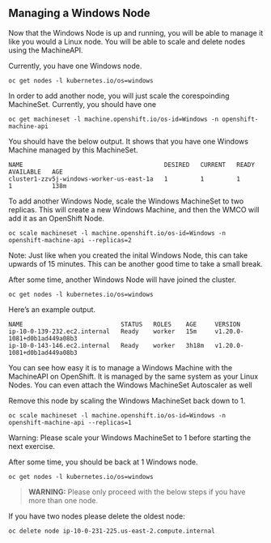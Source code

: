## Managing a Windows Node

Now that the Windows Node is up and running, you will be able to manage it like you would a Linux node. You will be able to scale and delete nodes using the MachineAPI.

Currently, you have one Windows node.

```shell
oc get nodes -l kubernetes.io/os=windows
```

In order to add another node, you will just scale the corespoinding MachineSet. Currently, you should have one

```shell
oc get machineset -l machine.openshift.io/os-id=Windows -n openshift-machine-api
```

You should have the below output. It shows that you have one Windows Machine managed by this MachineSet.

```shell
NAME                                       DESIRED   CURRENT   READY   AVAILABLE   AGE
cluster1-zzv5j-windows-worker-us-east-1a   1         1         1       1           138m
```

To add another Windows Node, scale the Windows MachineSet to two replicas. This will create a new Windows Machine, and then the WMCO will add it as an OpenShift Node.

```shell
oc scale machineset -l machine.openshift.io/os-id=Windows -n openshift-machine-api --replicas=2
```

Note: Just like when you created the inital Windows Node, this can take upwards of 15 minutes. This can be another good time to take a small break.

After some time, another Windows Node will have joined the cluster.

```shell
oc get nodes -l kubernetes.io/os=windows
```

Here’s an example output.

```shell
NAME                           STATUS   ROLES    AGE     VERSION
ip-10-0-139-232.ec2.internal   Ready    worker   15m     v1.20.0-1081+d0b1ad449a08b3
ip-10-0-143-146.ec2.internal   Ready    worker   3h18m   v1.20.0-1081+d0b1ad449a08b3
```

You can see how easy it is to manage a Windows Machine with the MachineAPI on OpenShift. It is managed by the same system as your Linux Nodes. You can even attach the Windows MachineSet Autoscaler as well

Remove this node by scaling the Windows MachineSet back down to 1.

```shell
oc scale machineset -l machine.openshift.io/os-id=Windows -n openshift-machine-api --replicas=1
```

Warning: Please scale your Windows MachineSet to 1 before starting the next exercise.

After some time, you should be back at 1 Windows node.

```shell
oc get nodes -l kubernetes.io/os=windows
```

> **WARNING:** Please only proceed with the below steps if you have more than one node.

If you have two nodes please delete the oldest node:

```shell
oc delete node ip-10-0-231-225.us-east-2.compute.internal
```



<br/><br/><br/>
<br/><br/><br/>
<br/><br/><br/>


